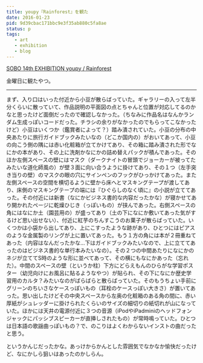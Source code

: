 ```yaml
---
title: youpy『Rainforest』を観た
date: 2016-01-23
pid: 9d39cbac171bbc9e3f35ab880c5fa8ae
status: p
tags:
   - art
   - exhibition
   - blog
---
```


[SOBO 14th EXHIBITION youpy / Rainforest][1]

金曜日に観たやつ。

---- 

まず、入り口はいった付近から小豆が散らばっていた。ギャラリーの入って左半分くらいに散っていて、作品説明の平面図の点とちゃんと位置が対応してるのかなと思ったけど面倒だったので確認しなかった。（ちなみに作品名はなんかランダム生成っぽいコードだった。チラシの余りがなかったのでもらってこなかったけど）小豆はいくつか（鑑賞者によって？）踏み潰されていた。小豆の分布の中央あたりに旅行ガイドブックみたいなの（どこか国内の）がおいてあって、小豆の向こう側の隅には赤い化粧箱が立てかけてあり、その箱に踏み潰された形でなにかの本があり、その上に洗剤かなにかの詰め替えパックが積んであった。そのほか左側スペースの壁にはマスク（ダークナイトの冒頭でジョーカーが被ってたみたいな道化師風の）が壁３面に向い合うように掛けてあり、その１つ（左手突き当りの壁）のマスクの眼の穴にサインペンのフックがひっかけてあった。また左側スペースの空間を横切るように壁から床へとマスキングテープが渡してあり、床側のマスキングテープの端には『ひぐらしのなく頃に』の小説が立ててあった。その付近には新書（なにかビジネス書的な内容だったかな）が寝かせてあり開かれたページに乾燥ひじき（っぽいもの）が挟んであった。右側スペースの角にはなにか土（園芸用の）が盛ってあり（土の下になにか敷いてあった気がするけど思い出せない）、付近に紅芋のちんすこうのお菓子が散らばっていた。いくつかは小袋から出してあり、上にこすったような跡があり、ひとつにはピアスのような金属製のリングが上に置いてあった。もう１方の角には本が２冊重ねてあった（内容はなんだったかな…下はガイドブックみたいなので、上に立ててあったのはビジネス書的な単行本みたいなの）。その２つの中間あたりになにかのネジが立ててS時のような形に並べてあって、その横にもなにかあった（忘れた）。中間のスペースの壁（というか柱）下方にどらえもんのひらがな学習ポスター（幼児向けにお風呂に貼るようなやつ）が貼られ、その下になにか歴史学習用のカルタ？みたいなのがばらばらと散らばっていた。そのもうちょい手前にグリーンのちいさなケースっぽいもの（耳栓のケースっぽい大きさ）が置いてあった。思い出したけどその中央スペースから左奥の化粧箱のある角の間に、赤い厚紙がシュレッダーに掛けられたくらいのサイズの細切りの紙切れが山になっていた。ほかには天井の電源付近に３つの音源（iPodやiPadminiのヘッドフォンジャックにパッシブスピーカーが直挿しされたもの）が常時鳴っていた。ひとつは日本語の歌謡曲っぽいもの？で、のこりはよくわからないインストの曲だったと思う。

というかんじだったかな。あっけからかんとした雰囲気でなかなか愉快だったけど、なにかしら狙いはあったのかしらん。

[1]:	https://www.facebook.com/events/878276888960145/